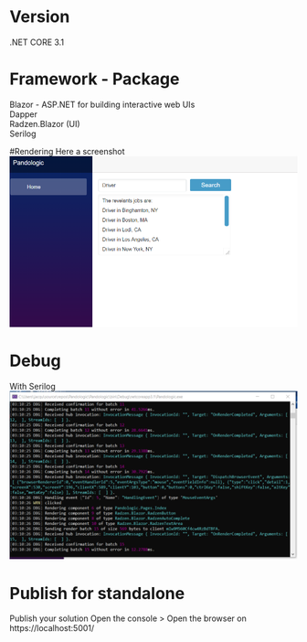 # Version

.NET CORE 3.1

# Framework - Package
Blazor - ASP.NET for building interactive web UIs<br>
Dapper<br>
Radzen.Blazor (UI)<br>
Serilog

#Rendering 
Here a screenshot
![alt text](https://github.com/jzaoui26/Pandologic/blob/main/UI.png)

# Debug
With Serilog 
![alt text](https://github.com/jzaoui26/Pandologic/blob/main/Debug.png)

# Publish for standalone

Publish your solution 
Open the console > Open the browser on https://localhost:5001/ 
